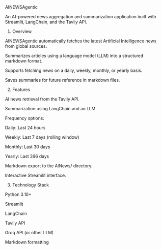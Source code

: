 AINEWSAgentic

An AI-powered news aggregation and summarization application built with Streamlit, LangChain, and the Tavily API.

1. Overview

AINEWSAgentic automatically fetches the latest Artificial Intelligence news from global sources.

Summarizes articles using a language model (LLM) into a structured markdown format.

Supports fetching news on a daily, weekly, monthly, or yearly basis.

Saves summaries for future reference in markdown files.

2. Features

AI news retrieval from the Tavily API.

Summarization using LangChain and an LLM.

Frequency options:

Daily: Last 24 hours

Weekly: Last 7 days (rolling window)

Monthly: Last 30 days

Yearly: Last 366 days

Markdown export to the AINews/ directory.

Interactive Streamlit interface.

3. Technology Stack

Python 3.10+

Streamlit

LangChain

Tavily API

Groq API (or other LLM)

Markdown formatting
